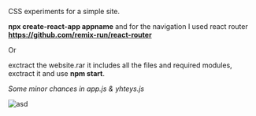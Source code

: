 CSS experiments for a simple site.

<strong>npx create-react-app appname</strong> 
and for the navigation I used react router <strong>https://github.com/remix-run/react-router</strong>

Or

exctract the website.rar it includes all the files and required modules, exctract it and use <strong>npm start</strong>.

<em>Some minor chances in app.js & yhteys.js</em>

![asd](https://user-images.githubusercontent.com/99166139/163399451-33032fb0-5558-4eb5-930b-300059f49b78.gif)


